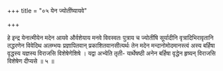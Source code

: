 +++
title = "०५ येन ज्योतींष्यायवे"

+++

हे इन्द्र येनात्मीयेन मदेन आयवे और्वशेयाय मनवे विवस्वतः पुत्राय च ज्योतींषि सूर्यादीनि वृत्रादिभिरावृतानि तद्धरणेन विवेदिथ अलम्भयः प्रज्ञापितवान् प्रकाशितवानसीत्यर्थः तेन मदेन मन्दानोमोदमानस्त्वं अस्य बर्हिषा वृद्धस्य यज्ञस्य विराजसि विशेषेणेशिषे । यद्वा अभ्येति तृती- यार्थेषष्ठी अनेन बर्हिषा वृद्धेन हृष्यन् विराजसि विशेषेण दीप्यसे ॥ ५ ॥